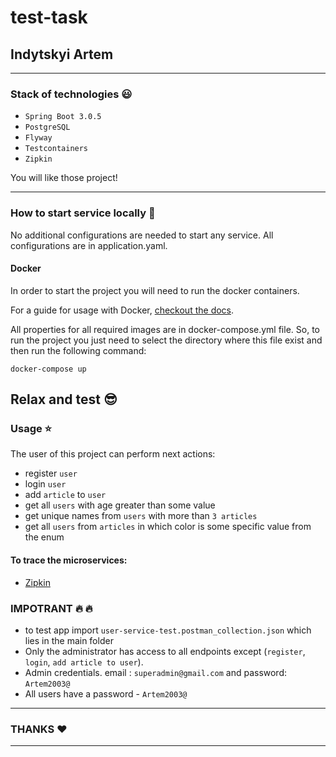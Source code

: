 # test-task
## Indytskyi Artem 
---
### Stack of technologies :smiley:

- `Spring Boot 3.0.5`
- `PostgreSQL` 
- `Flyway`
- `Testcontainers`
- `Zipkin`

You will like those project!

---
### How to start service locally :construction_worker:

No additional configurations are needed to start any service. 
All configurations are in application.yaml.


#### Docker

In order to start the project you will need to run the docker containers. 

For a guide for usage with Docker, [checkout the docs](https://github.com/maildev/maildev/blob/master/docs/docker.md).

All properties for all required images are in docker-compose.yml file. So, to run the project you just need to select the directory where this file exist and then run the following command:

```
docker-compose up
````

Relax and test :sunglasses:
---
### Usage :star:
The user of this project can perform next actions:
- register `user` 
- login `user`
- add `article` to `user`
- get all `users` with age greater than some value
- get unique names from `users` with more than `3 articles`
- get all `users` from `articles` in which color is some specific value from the enum

#### To trace the microservices:
- [Zipkin](http://localhost:9411/zipkin)

### IMPOTRANT :fire: :fire:
 - to test app import `user-service-test.postman_collection.json` which lies in the main folder
 - Only the administrator has access to all endpoints except (`register`, `login`, `add article to user`).
 - Admin сredentials. email : `superadmin@gmail.com` and password: `Artem2003@`
 - All users have a password - `Artem2003@`
---
### THANKS :heart:
---
